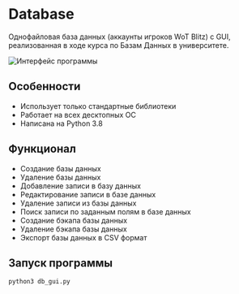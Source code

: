 # Database
Однофайловая база данных (аккаунты игроков WoT Blitz) с GUI, реализованная в ходе курса по Базам Данных в университете.

![Интерфейс программы](https://i.imgur.com/YtTvRaU.png)

## Особенности
- Использует только стандартные библиотеки
- Работает на всех десктопных ОС
- Написана на Python 3.8

## Функционал
- Создание базы данных
- Удаление базы данных
- Добавление записи в базу данных
- Редактирование записи в базе данных
- Удаление записи из базы данных
- Поиск записи по заданным полям в базе данных
- Создание бэкапа базы данных
- Удаление бэкапа базы данных
- Экспорт базы данных в CSV формат

## Запуск программы
`python3 db_gui.py
`
